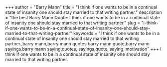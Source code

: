 +++
author = "Barry Mann"
title = "I think if one wants to be in a continual state of insanity one should stay married to that writing partner."
description = "the best Barry Mann Quote: I think if one wants to be in a continual state of insanity one should stay married to that writing partner."
slug = "i-think-if-one-wants-to-be-in-a-continual-state-of-insanity-one-should-stay-married-to-that-writing-partner"
keywords = "I think if one wants to be in a continual state of insanity one should stay married to that writing partner.,barry mann,barry mann quotes,barry mann quote,barry mann sayings,barry mann saying,quotes, sayings,quote, saying, motivation"
+++
I think if one wants to be in a continual state of insanity one should stay married to that writing partner.
